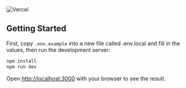 ![Vercel](https://vercelbadge.vercel.app/api/ronan-f/omdb-nextjs-test)

## Getting Started

First, copy `.env.example` into a new file called .env.local and fill in the values, then run the development server:

```bash
npm install
npm run dev
```

Open [http://localhost:3000](http://localhost:3000) with your browser to see the result.
